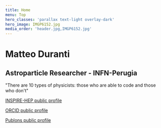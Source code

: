 ```yaml
---
title: Home
menu: Top
hero_classes: 'parallax text-light overlay-dark'
hero_image: IMGP6152.jpg
media_order: 'header.jpg,IMGP6152.jpg'
---
```


# Matteo Duranti
## Astroparticle Researcher - INFN-Perugia

"There are 10 types of physicists: those who are able to code and those who don't"

[INSPIRE-HEP public profile](https://inspirehep.net/authors/1207367?ui-citation-summary=true#with-citation-summary)

[ORCID public profile](https://orcid.org/0000-0003-0980-6425)

[Publons public profile](https://publons.com/researcher/3315195/matteo-duranti/)